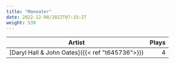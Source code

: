 ```yaml
---
title: "Maneater"
date: 2022-12-08/2022T07:15:27
weight: 539
---
```




 Artist | Plays 
----- | -----:
[Daryl Hall & John Oates]({{< ref "t645736">}}) | 4
